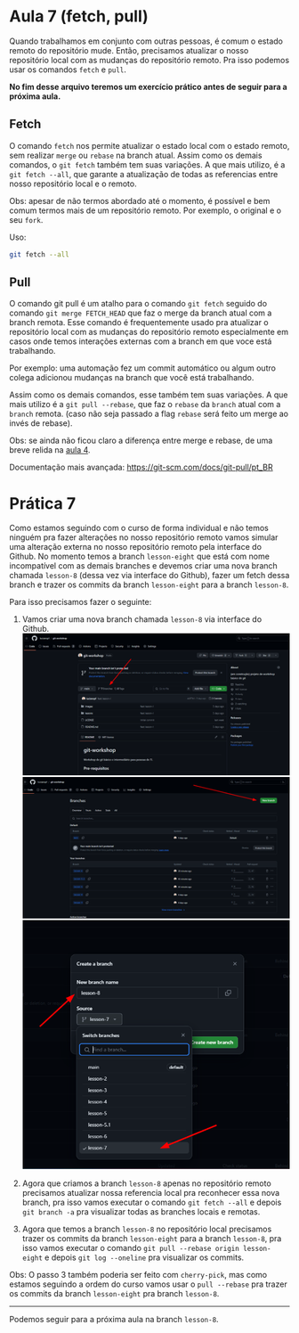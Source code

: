 # Aula 7 (fetch, pull)

Quando trabalhamos em conjunto com outras pessoas, é comum o estado remoto do repositório mude. Então, precisamos atualizar o nosso repositório local com as mudanças do repositório remoto.
Pra isso podemos usar os comandos `fetch` e `pull`.

**No fim desse arquivo teremos um exercício prático antes de seguir para a próxima aula.**

## Fetch

O comando `fetch` nos permite atualizar o estado local com o estado remoto, sem realizar `merge` ou `rebase` na branch atual.
Assim como os demais comandos, o `git fetch` também tem suas variações. A que mais utilizo, é a `git fetch --all`, que garante a atualização de todas as referencias entre nosso repositório local e o remoto.

Obs: apesar de não termos abordado até o momento, é possível e bem comum termos mais de um repositório remoto. Por exemplo, o original e o seu `fork`. 

Uso: 
```bash
git fetch --all
```

## Pull

O comando git pull é um atalho para o comando `git fetch` seguido do comando `git merge FETCH_HEAD` que faz o merge da branch atual com a branch remota.
Esse comando é frequentemente usado pra atualizar o repositório local com as mudanças do repositório remoto especialmente em casos onde temos interações externas com a branch em que voce está trabalhando.

Por exemplo: uma automação fez um commit automático ou algum outro colega adicionou mudanças na branch que você está trabalhando.

Assim como os demais comandos, esse também tem suas variações. A que mais utilizo é a `git pull --rebase`, que faz o `rebase` da `branch` atual com a `branch` remota. (caso não seja passado a flag `rebase` será feito um merge ao invés de rebase).

Obs: se ainda não ficou claro a diferença entre merge e rebase, de uma breve relida na [aula 4](./lesson-4.md).

Documentação mais avançada: https://git-scm.com/docs/git-pull/pt_BR


# Prática 7

Como estamos seguindo com o curso de forma individual e não temos ninguém pra fazer alterações no nosso repositório remoto vamos simular uma alteração externa no nosso repositório remoto pela interface do Github.
No momento temos a branch `lesson-eight` que está com nome incompatível com as demais branches e devemos criar uma nova branch chamada `lesson-8` (dessa vez via interface do Github), fazer um fetch dessa branch e trazer os commits da branch `lesson-eight` para a branch `lesson-8`.

Para isso precisamos fazer o seguinte:
1. Vamos criar uma nova branch chamada `lesson-8` via interface do Github.
![passo 1](../images/lesson_7_1.png)
![passo 2](../images/lesson_7_2.png)
![passo 3](../images/lesson_7_3.png)

2. Agora que criamos a branch `lesson-8` apenas no repositório remoto precisamos atualizar nossa referencia local pra reconhecer essa nova branch, pra isso vamos executar o comando `git fetch --all` e depois `git branch -a` pra visualizar todas as branches locais e remotas.

3. Agora que temos a branch `lesson-8` no repositório local precisamos trazer os commits da branch `lesson-eight` para a branch `lesson-8`, pra isso vamos executar o comando `git pull --rebase origin lesson-eight` e depois `git log --oneline` pra visualizar os commits.

Obs: O passo 3 também poderia ser feito com `cherry-pick`, mas como estamos seguindo a ordem do curso vamos usar o `pull --rebase` pra trazer os commits da branch `lesson-eight` pra branch `lesson-8`.

--- 

Podemos seguir para a próxima aula na branch `lesson-8`.